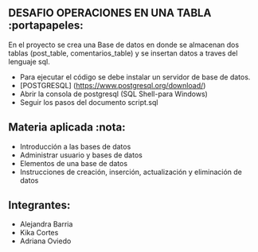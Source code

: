 ## DESAFIO OPERACIONES EN UNA TABLA :portapapeles:
En el proyecto se crea una Base de datos en donde se almacenan dos tablas (post_table, comentarios_table) y se insertan datos a traves del lenguaje sql.
- Para ejecutar el código se debe instalar un servidor de base de datos.
- [POSTGRESQL] (https://www.postgresql.org/download/)
- Abrir la consola de postgresql (SQL Shell-para Windows)
- Seguir los pasos del documento script.sql
## Materia aplicada :nota:
- Introducción a las bases de datos
- Administrar usuario y bases de datos
- Elementos de una base de datos
- Instrucciones de creación, inserción, actualización y eliminación de datos
## Integrantes:
- Alejandra Barria
- Kika Cortes
- Adriana Oviedo

